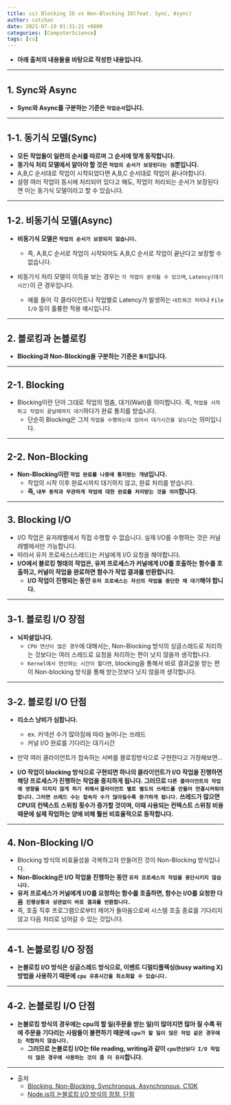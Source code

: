 ```yaml
---
title: cs) Blocking IO vs Non-Blocking IO(feat. Sync, Async)
author: cotchan 
date: 2021-07-19 01:31:21 +0800 
categories: [ComputerScience]
tags: [cs]
---
```


+ **아래 출처의 내용들을 바탕으로 작성한 내용입니다.**

---

## 1. Sync와 Async

+ **Sync와 Async를 구분하는 기준은 `작업순서`입니다.**

---

## 1-1. 동기식 모델(Sync)
  
+ **모든 작업들이 일련의 순서를 따르며 그 순서에 맞게 동작합니다.**
+ **동기식 처리 모델에서 알아야 할 것은 `작업의 순서가 보장된다는 점`뿐입니다.**
+ A,B,C 순서대로 작업이 시작되었다면 A,B,C 순서대로 작업이 끝나야합니다.
+ 설령 여러 작업이 동시에 처리되어 있다고 해도, 작업이 처리되는 순서가 보장된다면 이는 동기식 모델이라고 할 수 있습니다.

---

## 1-2. 비동기식 모델(Async)

+ **비동기식 모델은 `작업의 순서가 보장되지 않습니다.`**
  + 즉, A,B,C 순서로 작업이 시작되어도 A,B,C 순서로 작업이 끝난다고 보장할 수 없습니다.

+ 비동기식 처리 모델이 이득을 보는 경우는 `각 작업이 분리될 수 있으며`, `Latency(대기시간)`이 큰 경우입니다.
  + 예를 들어 각 클라이언트나 작업별로 Latency가 발생하는 `네트워크 처리`나 `File I/O` 등이 훌륭한 적용 예시입니다.

---

## 2. 블로킹과 논블로킹

+ **Blocking과 Non-Blocking을 구분하는 기준은 `통지`입니다.**

---

## 2-1. Blocking

+ Blocking이란 단어 그대로 작업의 멈춤, 대기(Wait)를 의미합니다. 즉, `작업을 시작하고 작업이 끝날때까지 대기`하다가 완료 통지를 받습니다.
  + 단순히 Blocking은 그저 `작업을 수행하는데 있어서 대기시간을 갖는다`는 의미입니다.

---

## 2-2. Non-Blocking

+ **Non-Blocking이란 `작업 완료를 나중에 통지받는 개념`입니다.**
  + 작업의 시작 이후 완료시까지 대기하지 않고, 완료 처리를 받습니다.
  + **즉, `내부 동작과 무관하게 작업에 대한 완료를 처리받는 것을 의미`합니다.**

---

## 3. Blocking I/O

+ I/O 작업은 유저레벨에서 직접 수행할 수 없습니다. 실제 I/O를 수행하는 것은 커널레벨에서만 가능합니다.
+ 따라서 유저 프로세스(스레드)는 커널에게 I/O 요청을 해야합니다. 
+ **I/O에서 블로킹 형태의 작업은, 유저 프로세스가 커널에게 I/O를 호출하는 함수를 호출하고, 커널이 작업을 완료하면 함수가 작업 결과를 반환합니다.**
  + **I/O 작업이 진행되는 동안 `유저 프로세스는 자신의 작업을 중단한 채 대기`해야 합니다.**

---

## 3-1. 블로킹 I/O 장점

+ **뇌피셜입니다.**
  + `CPU 연산이 많은 경우`에 대해서는, Non-Blocking 방식의 싱글스레드로 처리하는 것보다는 여러 스레드로 요청을 처리하는 편이 낫지 않을까 생각합니다.
  + `Kernel에서 연산하는 시간이 짧다면`, blocking을 통해서 바로 결과값을 받는 편이 Non-blocking 방식을 통해 받는것보다 낫지 않을까 생각합니다.

---

## 3-2. 블로킹 I/O 단점

+ **리소스 낭비가 심합니다.**
  + ex. 커넥션 수가 많아짐에 따라 늘어나는 쓰레드 
  + 커널 I/O 완료를 기다리는 대기시간


+ 만약 여러 클라이언트가 접속하는 서버를 블로킹방식으로 구현한다고 가정해보면...
+ **I/O 작업이 blocking 방식으로 구현되면 하나의 클라이언트가 I/O 작업을 진행하면 해당 프로세스가 진행하는 작업을 중지하게 됩니다. 그러므로 `다른 클라이언트의 작업에 영향을 미치지 않게 하기 위해서` `클라이언트 별로 별도의 쓰레드를 만들어 연결시켜줘야 합니다.` `그러면 쓰레드 수는 접속자 수가 많아질수록 증가하게 됩니다.` 쓰레드가 많으면 CPU의 컨텍스트 스위칭 횟수가 증가할 것이며, 이때 사용되는 컨텍스트 스위칭 비용때문에 실제 작업하는 양에 비해 훨씬 비효율적으로 동작합니다.**

---

## 4. Non-Blocking I/O

+ Blocking 방식의 비효율성을 극복하고자 만들어진 것이 Non-Blocking 방식입니다.
+ **Non-Blocking은 I/O 작업을 진행하는 동안 `유저 프로세스의 작업을 중단시키지 않습니다.`**
+ **유저 프로세스가 커널에게 I/O를 요청하는 함수를 호출하면, 함수는 I/O를 요청한 다음` 진행상황과 상관없이 바로 결과를 반환합니다.`**
+ 즉, 호출 직후 프로그램으로부터 제어가 돌아옴으로써 시스템 호출 종료를 기다리지 않고 다음 처리로 넘어갈 수 있는 것입니다.


---

## 4-1. 논블로킹 I/O 장점

+ **논블로킹 I/O 방식은 싱글스레드 방식으로, 이벤트 디멀티플렉싱(busy waiting X) 방법을 사용하기 때문에 `cpu 유휴시간을 최소화할 수 있습니다.`**

---

## 4-2. 논블로킹 I/O 단점

+ **논블로킹 방식의 경우에는 cpu의 할 일(주문을 받는 일)이 많아지면 많아 질 수록 뒤에 주문을 기다리는 사람들이 불편하기 때문에 `cpu가 할 일이 많은 작업 같은 경우에는 적합하지 않습니다.`**
  + **그러므로 논블로킹 I/O는 file reading, writing과 같이 `cpu연산보다 I/O 작업이 많은 경우에 사용하는 것이 좀 더 유리`합니다.**


---
+ 출처
    + [Blocking, Non-Blocking, Synchronous, Asynchronous, C10K](https://velog.io/@jsj3282/Blocking-IO-vs-Non-Blocking-IO-synchronous-IO-vs-asynchronous-IO-10k-problem)
    + [Node.js의 논블로킹 I/O 방식의 장점, 단점](https://coding-god.tistory.com/85)
